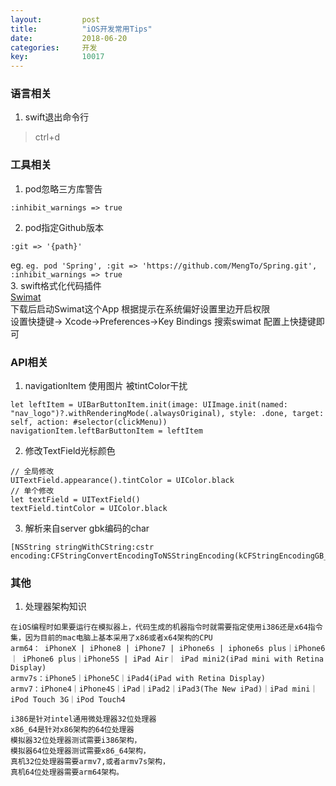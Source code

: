 ```yaml
---
layout: 		post
title:			"iOS开发常用Tips"
date:			2018-06-20
categories:		开发
key: 			10017
---
```

### 语言相关
1. swift退出命令行  
> ctrl+d

### 工具相关  
1. pod忽略三方库警告  
```
:inhibit_warnings => true
```
2. pod指定Github版本  
```
:git => '{path}'
```
eg. `eg. pod 'Spring', :git => 'https://github.com/MengTo/Spring.git', :inhibit_warnings => true`  
3. swift格式化代码插件    
[Swimat](https://github.com/Jintin/Swimat)  
下载后启动Swimat这个App 根据提示在系统偏好设置里边开启权限  
设置快捷键-> Xcode->Preferences->Key Bindings 搜索swimat 配置上快捷键即可  

### API相关
1. navigationItem 使用图片 被tintColor干扰
```
let leftItem = UIBarButtonItem.init(image: UIImage.init(named: "nav_logo")?.withRenderingMode(.alwaysOriginal), style: .done, target: self, action: #selector(clickMenu))
navigationItem.leftBarButtonItem = leftItem
```
2. 修改TextField光标颜色  
```
// 全局修改
UITextField.appearance().tintColor = UIColor.black
// 单个修改
let textField = UITextField()
textField.tintColor = UIColor.black
```
3. 解析来自server gbk编码的char  
```
[NSString stringWithCString:cstr encoding:CFStringConvertEncodingToNSStringEncoding(kCFStringEncodingGB_18030_2000)];
```

### 其他    
1. 处理器架构知识    
```
在iOS编程时如果要运行在模拟器上，代码生成的机器指令时就需要指定使用i386还是x64指令集，因为目前的mac电脑上基本采用了x86或者x64架构的CPU
arm64： iPhoneX | iPhone8 | iPhone7 | iPhone6s | iphone6s plus｜iPhone6｜ iPhone6 plus｜iPhone5S | iPad Air｜ iPad mini2(iPad mini with Retina Display)
armv7s：iPhone5｜iPhone5C｜iPad4(iPad with Retina Display)
armv7：iPhone4｜iPhone4S｜iPad｜iPad2｜iPad3(The New iPad)｜iPad mini｜iPod Touch 3G｜iPod Touch4
```
```
i386是针对intel通用微处理器32位处理器  
x86_64是针对x86架构的64位处理器
模拟器32位处理器测试需要i386架构，
模拟器64位处理器测试需要x86_64架构，
真机32位处理器需要armv7,或者armv7s架构，
真机64位处理器需要arm64架构。
```